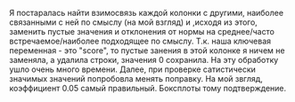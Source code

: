 Я постаралась найти взимосвязь каждой колонки с другими, наиболее связанными с ней по смыслу (на мой взгляд) и ,исходя из этого, заменить 
пустые значения и отклонения от нормы на среднее/часто встречаемое/наиболее подходящее по смыслу. Т.к. наша ключевая переменная - это "score", 
то пустые занения в этой колонке я ничем не заменяла, а удалила строки, значения 0 сохранила.
На эту обработку ушло очень много времени. 
Далее, при проверке сатистически значимых значений попробовла менять поправку. На мой звгляд, коэффициент 0.05 самый правильный. Боксплоты тому подтверждение.





